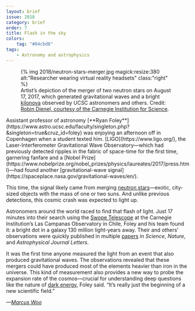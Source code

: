 ```yaml
---
layout: brief
issue: 2018
category: brief
order: 7
title: Flash in the sky
colors:
    tag: "#84cbd8"
tags:
    - Astronomy and astrophysics
---
```

<figure>
{% img 2018/neutron-stars-merger.jpg magick:resize:380 alt:"Researcher wearing virtual reality headsets" class:"right" %}
<figcaption>Artist’s depiction of the merger of two neutron stars on August 17, 2017, which generated gravitational waves and a bright <a href="https://en.wikipedia.org/wiki/Kilonova">kilonova</a> observed by UCSC astronomers and others. Credit: <a href="https://ziggy.ucolick.org/sss17a/additional_media.html">Robin Dienel, courtesy of the Carnegie Institution for Science</a>.</figcaption>
</figure>
Assistant professor of astronomy [**Ryan Foley**](https://www.astro.ucsc.edu/faculty/singleton.php?&singleton=true&cruz_id=foley) was enjoying an afternoon off in Copenhagen when a student texted him. [LIGO](https://www.ligo.org/), the Laser-Interferometer Gravitational Wave Observatory—which had previously detected ripples in the fabric of space-time for the first time, garnering fanfare and a [Nobel Prize](https://www.nobelprize.org/nobel_prizes/physics/laureates/2017/press.html)—had found another [gravitational-wave signal](https://spaceplace.nasa.gov/gravitational-waves/en/).

This time, the signal likely came from merging [neutron stars](https://www.nasa.gov/mission_pages/GLAST/science/neutron_stars.html)—exotic, city-sized objects with the mass of one or two suns. And unlike previous detections, this cosmic crash was expected to light up.

Astronomers around the world raced to find that flash of light. Just 17 minutes into their search using the [Swope Telescope](http://obs.carnegiescience.edu/swope) at the Carnegie Institution’s Las Campanas Observatory in Chile, Foley and his team found it: a bright dot in a galaxy 130 million light-years away. Their and others’ observations were quickly published in multiple [papers](http://www.sciencemag.org/news/2017/10/merging-neutron-stars-generate-gravitational-waves-and-celestial-light-show) in *Science*, *Nature*, and *Astrophysical Journal Letters*.

It was the first time anyone measured the light from an event that also produced gravitational waves. The observations revealed that these mergers could have produced most of the elements heavier than iron in the universe. This kind of measurement also provides a new way to probe the expansion rate of the cosmos—crucial for understanding deep questions like the nature of [dark energy](https://science.nasa.gov/astrophysics/focus-areas/what-is-dark-energy), Foley said. “It’s really just the beginning of a new scientific field.”

*—[Marcus Woo](https://about.me/marcus_woo)*
